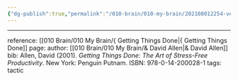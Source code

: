```yaml
---
{"dg-publish":true,"permalink":"/010-brain/010-my-brain/202108012254-vertical-control-action-mangement/","created":"2021-08-01T22:54:02.000-04:00","updated":"2025-03-21T17:23:13.000-04:00"}
---
```


---

reference: [[010 Brain/010 My Brain/{ Getting Things Done\|{ Getting Things Done]]
page:
author: [[010 Brain/010 My Brain/& David Allen\|& David Allen]]
bib: Allen, David (2001). _Getting Things Done: The Art of Stress-Free Productivity_. New York: Penguin Putnam. 
ISBN: 978-0-14-200028-1
tags: tactic